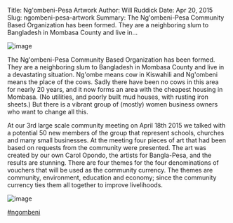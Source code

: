 Title: Ng'ombeni-Pesa Artwork
Author: Will Ruddick
Date: Apr 20, 2015
Slug: ngombeni-pesa-artwork
Summary: The Ng'ombeni-Pesa Community Based Organization has been formed. They are a neighboring slum to Bangladesh in Mombasa County and live in...

![image](images/blog/ngombeni-pesa-artwork1.webp)

The Ng'ombeni-Pesa Community Based Organization has been formed. They
are a neighboring slum to Bangladesh in Mombasa County and live in a
devastating situation. Ng'ombe means cow in Kiswahili and Ng'ombeni
means the place of the cows. Sadly there have been no cows in this area
for nearly 20 years, and it now forms an area with the cheapest housing
in Mombasa. (No utilities, and poorly built mud houses, with rusting
iron sheets.) But there is a vibrant group of (mostly) women business
owners who want to change all this.

At our 3rd large scale community meeting on April 18th 2015 we talked
with a potential 50 new members of the group that represent schools,
churches and many small businesses. At the meeting four pieces of art
that had been based on requests from the community were presented. The
art was created by our own Carol Opondo, the artists for Bangla-Pesa,
and the results are stunning. There are four themes for the four
denominations of vouchers that will be used as the community currency.
The themes are community, environment, education and economy; since the
community currency ties them all together to improve livelihoods.

![image](images/blog/ngombeni-pesa-artwork41.webp)

[#ngombeni](https://www.grassrootseconomics.org/blog/hashtags/ngombeni)
